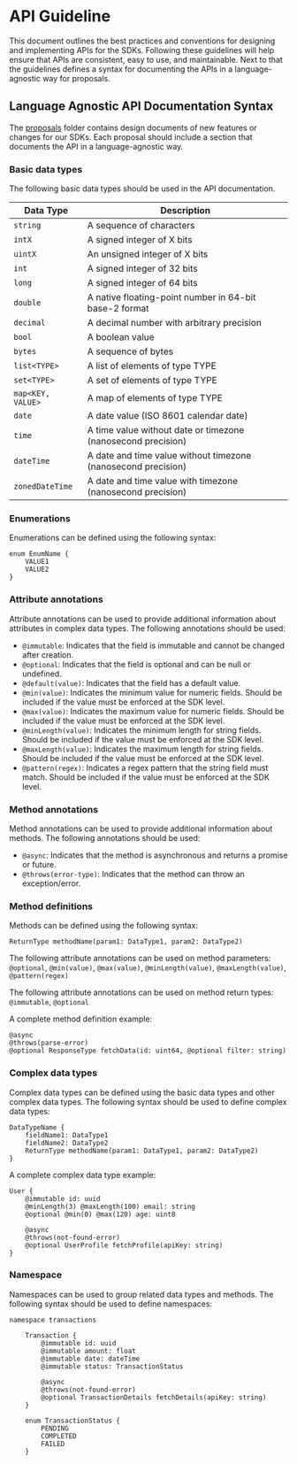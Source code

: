 # API Guideline

This document outlines the best practices and conventions for designing and implementing APIs for the SDKs.
Following these guidelines will help ensure that APIs are consistent, easy to use, and maintainable.
Next to that the guidelines defines a syntax for documenting the APIs in a language-agnostic way for proposals.

## Language Agnostic API Documentation Syntax

The [proposals](../proposals) folder contains design documents of new features or changes for our SDKs.
Each proposal should include a section that documents the API in a language-agnostic way.

### Basic data types

The following basic data types should be used in the API documentation.

| Data Type         | Description                                                   |
|-------------------|---------------------------------------------------------------|
| `string`          | A sequence of characters                                      |
| `intX`            | A signed integer of X bits                                    |
| `uintX`           | An unsigned integer of X bits                                 |
| `int`             | A signed integer of 32 bits                                   |
| `long`            | A signed integer of 64 bits                                   |
| `double`          | A native floating-point number in 64-bit base-2 format        |
| `decimal`         | A decimal number with arbitrary precision                     |
| `bool`            | A boolean value                                               |
| `bytes`           | A sequence of bytes                                           |
| `list<TYPE>`      | A list of elements of type TYPE                               |
| `set<TYPE>`       | A set of elements of type TYPE                                |
| `map<KEY, VALUE>` | A map of elements of type TYPE                                |
| `date`            | A date value (ISO 8601 calendar date)                         |
| `time`            | A time value without date or timezone (nanosecond precision)  |
| `dateTime`        | A date and time value without timezone (nanosecond precision) |
| `zonedDateTime`   | A date and time value with timezone (nanosecond precision)    |

### Enumerations

Enumerations can be defined using the following syntax:
```
enum EnumName {
    VALUE1
    VALUE2
}
```

### Attribute annotations

Attribute annotations can be used to provide additional information about attributes in complex data types.
The following annotations should be used:
- `@immutable`: Indicates that the field is immutable and cannot be changed after creation.
- `@optional`: Indicates that the field is optional and can be null or undefined.
- `@default(value)`: Indicates that the field has a default value.
- `@min(value)`: Indicates the minimum value for numeric fields. Should be included if the value must be enforced at the SDK level.
- `@max(value)`: Indicates the maximum value for numeric fields. Should be included if the value must be enforced at the SDK level.
- `@minLength(value)`: Indicates the minimum length for string fields. Should be included if the value must be enforced at the SDK level.
- `@maxLength(value)`: Indicates the maximum length for string fields. Should be included if the value must be enforced at the SDK level.
- `@pattern(regex)`: Indicates a regex pattern that the string field must match. Should be included if the value must be enforced at the SDK level.

### Method annotations

Method annotations can be used to provide additional information about methods.
The following annotations should be used:
- `@async`: Indicates that the method is asynchronous and returns a promise or future.
- `@throws(error-type)`: Indicates that the method can throw an exception/error.

### Method definitions

Methods can be defined using the following syntax:

```
ReturnType methodName(param1: DataType1, param2: DataType2)
```

The following attribute annotations can be used on method parameters: `@optional`, `@min(value)`, `@max(value)`, `@minLength(value)`, `@maxLength(value)`, `@pattern(regex)`

The following attribute annotations can be used on method return types: `@immutable`, `@optional`

A complete method definition example:
```
@async
@throws(parse-error)
@optional ResponseType fetchData(id: uint64, @optional filter: string)
```

### Complex data types

Complex data types can be defined using the basic data types and other complex data types.
The following syntax should be used to define complex data types:
```
DataTypeName {
    fieldName1: DataType1
    fieldName2: DataType2
    ReturnType methodName(param1: DataType1, param2: DataType2)
}
```
A complete complex data type example:
```
User {
    @immutable id: uuid
    @minLength(3) @maxLength(100) email: string
    @optional @min(0) @max(120) age: uint8
    
    @async
    @throws(not-found-error)
    @optional UserProfile fetchProfile(apiKey: string)
}
```

### Namespace

Namespaces can be used to group related data types and methods.
The following syntax should be used to define namespaces:
```
namespace transactions

    Transaction {
        @immutable id: uuid
        @immutable amount: float
        @immutable date: dateTime
        @immutable status: TransactionStatus

        @async
        @throws(not-found-error)
        @optional TransactionDetails fetchDetails(apiKey: string)
    }

    enum TransactionStatus {
        PENDING
        COMPLETED
        FAILED
    }
```
